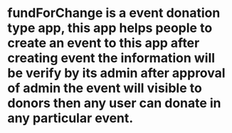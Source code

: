 # fundForChange is a event donation type app, this app helps people to create an event to this app after creating event the information will be verify by its admin after approval of admin the event will visible to donors then any user can donate in any particular event.
